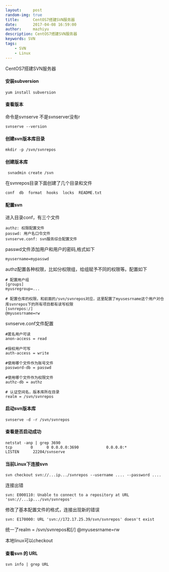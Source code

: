 ```yaml
---
layout:     post
random-img: true
title:      CentOS7搭建SVN服务器
date:       2017-04-08 16:59:00
author:     mazhiyu
description: CentOS7搭建SVN服务器
keywords: SVN
tags:
    - SVN
    - Linux
---
```


CentOS7搭建SVN服务器

####  安装subversion

```
yum install subversion
```

####  查看版本

命令是svnserve 不是svnserver没有r

```
svnserve --version
```

#### 创建svn版本库目录

```
mkdir -p /svn/svnrepos
```

#### 创建版本库

```
 svnadmin create /svn
```

在svnrepos目录下面创建了几个目录和文件

```
conf  db  format  hooks  locks  README.txt
```

#### 配置svn

进入目录conf，有三个文件 

```
authz: 权限配置文件
passwd: 用户名口令文件
svnserve.conf: svn服务综合配置文件
```

passwd文件添加用户和用户的密码,格式如下

```
myusername=mypasswd
```

authz配置各种权限，比如分权限组，给组赋予不同的权限等。配置如下

```
# 配置用户组
[groups]
myusregroup=...

# 配置仓库的权限，和前面的/svn/svnrepos对应，这里配置了myusesrname这个用户对仓库svnrepos下的所有项目都有读写权限
[svnrepos:/]
@myusesrname=rw
```

svnserve.conf文件配置

```
#匿名用户可读
anon-access = read 

#授权用户可写
auth-access = write 

#使用哪个文件作为账号文件
password-db = passwd 

#使用哪个文件作为权限文件
authz-db = authz 

# 认证空间名，版本库所在目录
realm = /svn/svnrepos 
```


#### 启动svn版本库

```
svnserve -d -r /svn/svnrepos
```
#### 查看是否启动成功

```
netstat -anp | grep 3690
tcp        0      0 0.0.0.0:3690            0.0.0.0:*               LISTEN      22204/svnserve
```

#### 当前Linux下连接svn

```
svn checkout svn://...ip.../svnrepos --username .... --password ....
```

连接出错

```
svn: E000110: Unable to connect to a repository at URL 'svn://...ip.../svn/svnrepos'
```

修改了基本配置文件的格式，连接出现新的错误

```
svn: E170000: URL 'svn://172.17.25.39/svn/svnrepos' doesn't exist
```

统一了realm = /svn/svnrepos和[/] @myusesrname=rw

本地linux可以checkout


#### 查看svn 的 URL

```
svn info | grep URL
```

